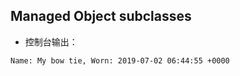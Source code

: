 


## Managed Object subclasses


- 控制台输出：

```
Name: My bow tie, Worn: 2019-07-02 06:44:55 +0000
```